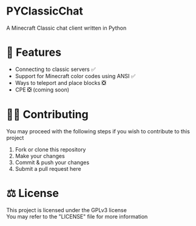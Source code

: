 # PYClassicChat
A Minecraft Classic chat client written in Python

# 📌 Features
- Connecting to classic servers ✅
- Support for Minecraft color codes using ANSI ✅
- Ways to teleport and place blocks ❎
- CPE ❎ (coming soon)

# 👨‍💻 Contributing
You may proceed with the following steps if you wish to contribute to this project

1. Fork or clone this repository
2. Make your changes
3. Commit & push your changes
4. Submit a pull request here

# ⚖ License
This project is licensed under the GPLv3 license
<br>
You may refer to the "LICENSE" file for more information